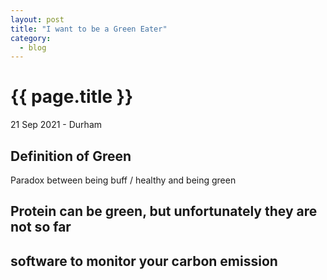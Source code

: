```yaml
---
layout: post
title: "I want to be a Green Eater"
category: 
  - blog
---
```


{{ page.title }}
================

<p class="meta">21 Sep 2021 - Durham</p>


## Definition of Green

Paradox between being buff / healthy and being green

## Protein can be green, but unfortunately they are not so far

## software to monitor your carbon emission
